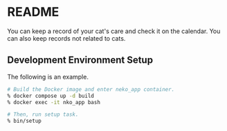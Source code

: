# README
You can keep a record of your cat's care and check it on the calendar.
You can also keep records not related to cats.

## Development Environment Setup
The following is an example.

```sh
# Build the Docker image and enter neko_app container.
% docker compose up -d build
% docker exec -it nko_app bash

# Then, run setup task.
% bin/setup
```
